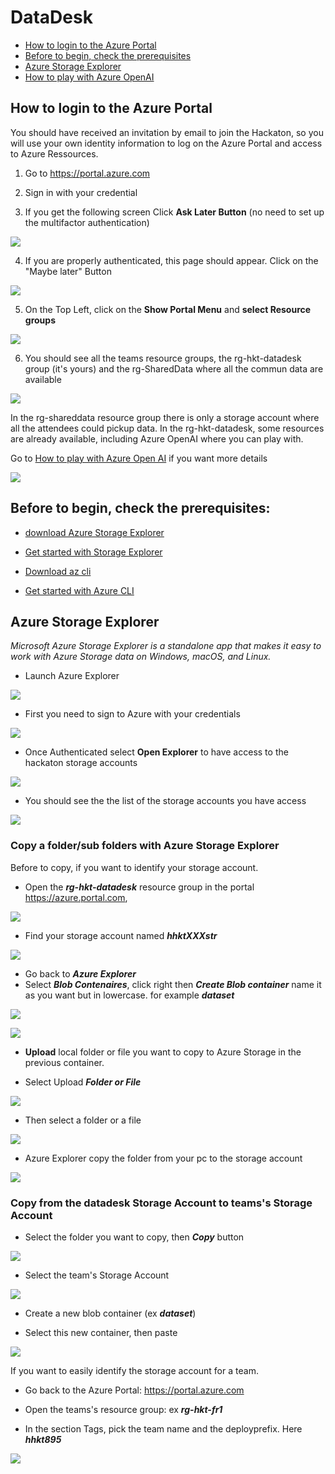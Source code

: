 # DataDesk

- [How to login to the Azure Portal](./readme.md#how-to-login-to-the-azure-portal)
- [Before to begin, check the prerequisites](./readme.md#before-to-begin-check-the-prerequisites)
- [Azure Storage Explorer](./readme.md#azure-storage-explorer)
- [How to play with Azure OpenAI](../Attendees/readmeAttendees.md#how-to-play-with-azure-open-ai)

## How to login to the Azure Portal

You should have received an invitation by email to join the Hackaton, so you will use your own identity information to log on the Azure Portal and access to Azure Ressources.

1. Go to https://portal.azure.com

2. Sign in with your credential

3. If you get the following screen Click **Ask Later Button** (no need to set up the multifactor authentication)

![](./Pictures/Login2.png)

4. If you are properly authenticated, this page should appear. Click on the "Maybe later" Button

![](./Pictures/Portal1.png)


 5. On the Top Left, click on the **Show Portal Menu** and **select Resource groups**

![](./Pictures/Portal2.png)

6. You should see all the teams resource groups, the rg-hkt-datadesk group (it's yours) and the rg-SharedData where all the commun data are available

![](./Pictures/Portal3.png)

In the rg-shareddata resource group there is only a storage account where all the attendees could pickup data.
In the rg-hkt-datadesk, some resources are already available, including Azure OpenAI where you can play with.

Go to [How to play with Azure Open AI](../Attendees/readme.md#how-to-play-with-azure-open-ai) if you want more details



![](./Pictures/Portal4.png)

## Before to begin, check the prerequisites:

- [ download Azure Storage Explorer](https://azure.microsoft.com/en-us/products/storage/storage-explorer/)

- [Get started with Storage Explorer](https://learn.microsoft.com/en-us/azure/vs-azure-tools-storage-manage-with-storage-explorer?tabs=windows)

- [Download az cli](https://learn.microsoft.com/en-us/cli/azure/install-azure-cli)

- [Get started with Azure CLI](https://learn.microsoft.com/en-us/cli/azure/get-started-with-azure-cli)


## Azure Storage Explorer

*Microsoft Azure Storage Explorer is a standalone app that makes it easy to work with Azure Storage data on Windows, macOS, and Linux.*

- Launch Azure Explorer

![](./Pictures/Explorer1.png)

- First you need to sign to Azure with your credentials

![](./Pictures/Explorer2.png)

- Once Authenticated select **Open Explorer** to have access to the hackaton storage accounts

![](./Pictures/Explorer3.png)

- You should see the the list of the storage accounts you have access

![](./Pictures/Explorer4.png)



### Copy a folder/sub folders with Azure Storage Explorer

Before to copy, if you want to identify your storage account.

- Open the ***rg-hkt-datadesk*** resource group in the portal https://azure.portal.com,

![](./Pictures/CopyFile1.png)

- Find your storage account named ***hhktXXXstr***

![](./Pictures/CopyFile2.png)
 

- Go back to ***Azure Explorer***
- Select ***Blob Contenaires***, click right  then ***Create Blob container***
name it as you want but in lowercase. for example ***dataset***

![](./Pictures/CopyFile5.png)

![](./Pictures/CopyFile6.png)

- **Upload** local folder or file you want to copy to Azure Storage in the previous container.

- Select Upload ***Folder or File*** 

![](./Pictures/Explorer6.png)
    
- Then select a folder or a file

![](./Pictures/Explorer7.png)

- Azure Explorer copy the folder from  your pc to the storage account

![](./Pictures/Explorer8.png)


 
 ### Copy from the datadesk Storage Account to teams's Storage Account

-  Select the folder you want to copy, then ***Copy*** button 

![](./Pictures/Explorer9.png)

- Select the team's Storage Account

![](./Pictures/Explorer10.png)

- Create a new blob container (ex ***dataset***)

- Select this new container, then paste

![](./Pictures/Explorer11.png)


If you want to easily identify the storage account for a team. 
- Go back to the Azure Portal: https://portal.azure.com

- Open the teams's resource group: ex ***rg-hkt-fr1***

- In the section Tags, pick the team name and the deployprefix. Here ***hhkt895***

![](./Pictures/CopyFile3.png)
